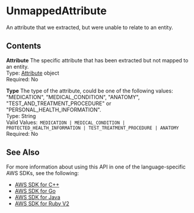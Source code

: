 # UnmappedAttribute<a name="API_hera_UnmappedAttribute"></a>

 An attribute that we extracted, but were unable to relate to an entity\. 

## Contents<a name="API_hera_UnmappedAttribute_Contents"></a>

 **Attribute**   <a name="comprehend-Type-hera_UnmappedAttribute-Attribute"></a>
 The specific attribute that has been extracted but not mapped to an entity\.   
Type: [Attribute](API_hera_Attribute.md) object  
Required: No

 **Type**   <a name="comprehend-Type-hera_UnmappedAttribute-Type"></a>
 The type of the attribute, could be one of the following values: "MEDICATION", "MEDICAL\_CONDITION", "ANATOMY", "TEST\_AND\_TREATMENT\_PROCEDURE" or "PERSONAL\_HEALTH\_INFORMATION"\.   
Type: String  
Valid Values:` MEDICATION | MEDICAL_CONDITION | PROTECTED_HEALTH_INFORMATION | TEST_TREATMENT_PROCEDURE | ANATOMY`   
Required: No

## See Also<a name="API_hera_UnmappedAttribute_SeeAlso"></a>

For more information about using this API in one of the language\-specific AWS SDKs, see the following:
+  [AWS SDK for C\+\+](https://docs.aws.amazon.com/goto/SdkForCpp/comprehendmedical-2018-10-30/UnmappedAttribute) 
+  [AWS SDK for Go](https://docs.aws.amazon.com/goto/SdkForGoV1/comprehendmedical-2018-10-30/UnmappedAttribute) 
+  [AWS SDK for Java](https://docs.aws.amazon.com/goto/SdkForJava/comprehendmedical-2018-10-30/UnmappedAttribute) 
+  [AWS SDK for Ruby V2](https://docs.aws.amazon.com/goto/SdkForRubyV2/comprehendmedical-2018-10-30/UnmappedAttribute) 